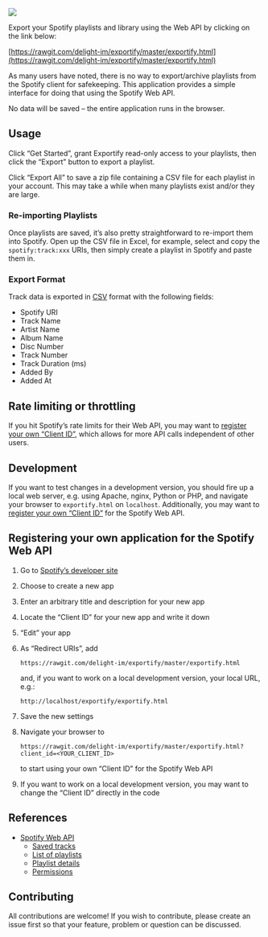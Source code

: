 <a href="https://rawgit.com/delight-im/exportify/master/exportify.html"><img src="screenshot.png"/></a>

Export your Spotify playlists and library using the Web API by clicking on the link below:

[https://rawgit.com/delight-im/exportify/master/exportify.html](https://rawgit.com/delight-im/exportify/master/exportify.html)

As many users have noted, there is no way to export/archive playlists from the Spotify client for safekeeping. This application provides a simple interface for doing that using the Spotify Web API.

No data will be saved – the entire application runs in the browser.

## Usage

Click “Get Started”, grant Exportify read-only access to your playlists, then click the “Export” button to export a playlist.

Click “Export All” to save a zip file containing a CSV file for each playlist in your account. This may take a while when many playlists exist and/or they are large.

### Re-importing Playlists

Once playlists are saved, it’s also pretty straightforward to re-import them into Spotify. Open up the CSV file in Excel, for example, select and copy the `spotify:track:xxx` URIs, then simply create a playlist in Spotify and paste them in.

### Export Format

Track data is exported in [CSV](http://en.wikipedia.org/wiki/Comma-separated_values) format with the following fields:

 * Spotify URI
 * Track Name
 * Artist Name
 * Album Name
 * Disc Number
 * Track Number
 * Track Duration (ms)
 * Added By
 * Added At

## Rate limiting or throttling

If you hit Spotify’s rate limits for their Web API, you may want to [register your own “Client ID”](#registering-your-own-application-for-the-spotify-web-api), which allows for more API calls independent of other users.

## Development

If you want to test changes in a development version, you should fire up a local web server, e.g. using Apache, nginx, Python or PHP, and navigate your browser to `exportify.html` on `localhost`. Additionally, you may want to [register your own “Client ID”](#registering-your-own-application-for-the-spotify-web-api) for the Spotify Web API.

## Registering your own application for the Spotify Web API

 1. Go to [Spotify’s developer site](https://developer.spotify.com/my-applications)
 1. Choose to create a new app
 1. Enter an arbitrary title and description for your new app
 1. Locate the “Client ID” for your new app and write it down
 1. “Edit” your app
 1. As “Redirect URIs”, add

    ```
    https://rawgit.com/delight-im/exportify/master/exportify.html
    ```

    and, if you want to work on a local development version, your local URL, e.g.:

    ```
    http://localhost/exportify/exportify.html
    ```

 1. Save the new settings
 1. Navigate your browser to

    ```
    https://rawgit.com/delight-im/exportify/master/exportify.html?client_id=<YOUR_CLIENT_ID>
    ```

    to start using your own “Client ID” for the Spotify Web API

 1. If you want to work on a local development version, you may want to change the “Client ID” directly in the code

## References

 * [Spotify Web API](https://developer.spotify.com/web-api/)
   * [Saved tracks](https://developer.spotify.com/web-api/get-users-saved-tracks/)
   * [List of playlists](https://developer.spotify.com/web-api/get-list-users-playlists/)
   * [Playlist details](https://developer.spotify.com/web-api/get-playlist/)
   * [Permissions](https://developer.spotify.com/web-api/using-scopes/)

## Contributing

All contributions are welcome! If you wish to contribute, please create an issue first so that your feature, problem or question can be discussed.
